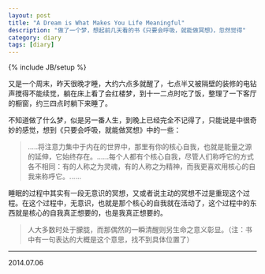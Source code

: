 ```yaml
---
layout: post
title: "A Dream is What Makes You Life Meaningful"
description: "做了一个梦，想起前几天看的书《只要会呼吸，就能做冥想》，忽然觉得"
category: diary
tags: [diary]
---
```

{% include JB/setup %}



又是一个周末，昨天很晚才睡，大约六点多就醒了，七点半又被隔壁的装修的电钻声搅得不能续觉，躺在床上看了会红楼梦，到十一二点时吃了饭，整理了一下客厅的橱窗，约三四点时躺下来睡了。    

不知道做了什么梦，似是另一番人生，到晚上已经完全不记得了，只能说是中很奇妙的感觉，想到《只要会呼吸，就能做冥想》中的一些：    

>.....将注意力集中于内在的世界中，那里有你的核心自我，也就是能量之源的延伸，它始终存在。......每个人都有个核心自我，尽管人们称呼它的方式各不相同：有的人称之为灵魂，有的人称之为精神，而我更喜欢用核心的自我来称呼它。......

睡眠的过程中其实有一段无意识的冥想，又或者说主动的冥想不过是重现这个过程。在这个过程中，无意识，也就是那个核心的自我就在活动了，这个过程中的东西就是核心的自我真正想要的，也是我真正想要的。

> 人大多数时处于朦胧，而那偶然的一瞬清醒则另生命之意义彰显。（注：书中有一句表达的大概是这个意思，找不到具体位置了）
    
    
***********************
2014.07.06
